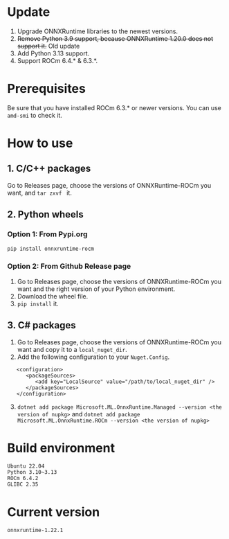 # Update
1. Upgrade ONNXRuntime libraries to the newest versions.
2. ~~Remove Python 3.9 support, because ONNXRuntime 1.20.0 does not support it.~~ Old update
3. Add Python 3.13 support.
4. Support ROCm 6.4.* & 6.3.*.
  
# Prerequisites
Be sure that you have installed ROCm 6.3.* or newer versions. You can use ```amd-smi``` to check it.

# How to use

## 1. C/C++ packages
Go to Releases page, choose the versions of ONNXRuntime-ROCm you want, and ```tar zxvf ``` it.

## 2. Python wheels
### Option 1: From Pypi.org
   ```bash
   pip install onnxruntime-rocm
   ```

### Option 2: From Github Release page
1. Go to Releases page, choose the versions of ONNXRuntime-ROCm you want and the right version of your Python environment.
2. Download the wheel file.
3. ```pip install``` it.

## 3. C# packages
1. Go to Releases page, choose the versions of ONNXRuntime-ROCm you want and copy it to a ```local_nuget_dir```.
2. Add the following configuration to your ```Nuget.Config```.
```
   <configuration>
      <packageSources>
         <add key="LocalSource" value="/path/to/local_nuget_dir" />
      </packageSources>
   </configuration>
```
3. ```dotnet add package Microsoft.ML.OnnxRuntime.Managed --version <the version of nupkg>``` and ```dotnet add package Microsoft.ML.OnnxRuntime.ROCm --version <the version of nupkg>```

  
# Build environment
```
Ubuntu 22.04
Python 3.10~3.13
ROCm 6.4.2
GLIBC 2.35
```
  
# Current version
```
onnxruntime-1.22.1
```
